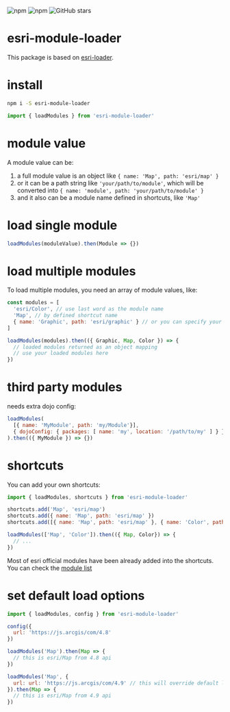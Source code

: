 ![npm](https://img.shields.io/npm/v/esri-module-loader.svg)
![npm](https://img.shields.io/npm/dw/esri-module-loader.svg)
![GitHub stars](https://img.shields.io/github/stars/nsc-open/esri-module-loader.svg?style=social&label=Stars)

# esri-module-loader

This package is based on [esri-loader](https://github.com/Esri/esri-loader).

# install

```bash
npm i -S esri-module-loader
```

```js
import { loadModules } from 'esri-module-loader'
```

# module value

A module value can be:

1. a full module value is an object like `{ name: 'Map', path: 'esri/map' }`
2. or it can be a path string like `'your/path/to/module'`, which will be converted into `{ name: 'module', path: 'your/path/to/module' }`
3. and it also can be a module name defined in shortcuts, like `'Map'`


# load single module

```js
loadModules(moduleValue).then(Module => {})
```

# load multiple modules

To load multiple modules, you need an array of module values, like:

```js
const modules = [
  'esri/Color', // use last word as the module name
  'Map', // by defined shortcut name
  { name: 'Graphic', path: 'esri/graphic' } // or you can specify your module name
]

loadModules(modules).then(({ Graphic, Map, Color }) => {
  // loaded modules returned as an object mapping
  // use your loaded modules here
})
```

# third party modules

needs extra dojo config:

```js
loadModules(
  [{ name: 'MyModule', path: 'my/Module'}],
  { dojoConfig: { packages: [ name: 'my', location: '/path/to/my' ] } }
).then(({ MyModule }) => {})
```

# shortcuts

You can add your own shortcuts:

```js
import { loadModules, shortcuts } from 'esri-module-loader'

shortcuts.add('Map', 'esri/map')
shortcuts.add({ name: 'Map', path: 'esri/map' })
shortcuts.add([{ name: 'Map', path: 'esri/map' }, { name: 'Color', path: 'esri/Color' }])

loadModules(['Map', 'Color']).then(({ Map, Color}) => {
  // ...
})
```

Most of esri official modules have been already added into the shortcuts. You can check the [module list](https://github.com/nsc-open/esri-module-loader/blob/master/src/esri-modules.js)

# set default load options

```js
import { loadModules, config } from 'esri-module-loader'

config({
  url: 'https://js.arcgis/com/4.8'
})

loadModules('Map').then(Map => {
  // this is esri/Map from 4.8 api
})

loadModules('Map', {
  url: url: 'https://js.arcgis/com/4.9' // this will override default loader options
}).then(Map => {
  // this is esri/Map from 4.9 api
})
```